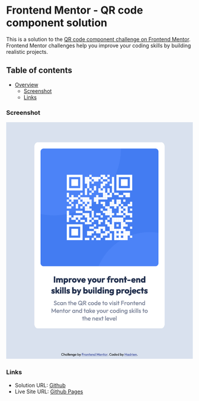 # Frontend Mentor - QR code component solution

This is a solution to the [QR code component challenge on Frontend Mentor](https://www.frontendmentor.io/challenges/qr-code-component-iux_sIO_H). Frontend Mentor challenges help you improve your coding skills by building realistic projects. 

## Table of contents

- [Overview](#overview)
  - [Screenshot](#screenshot)
  - [Links](#links)

### Screenshot

![](./screenshot.png)

### Links

- Solution URL: [Github](https://github.com/hadrienjeanne/Frontend-mentor/tree/main/qr-code-component-main)
- Live Site URL: [Github Pages](https://hadrienjeanne.github.io/Frontend-mentor/qr-code-component-main/index.html)
